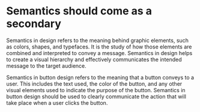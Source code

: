 # Semantics should come as a secondary

Semantics in design refers to the meaning behind graphic elements, such as colors, shapes, and typefaces. It is the study of how those elements are combined and interpreted to convey a message. Semantics in design helps to create a visual hierarchy and effectively communicates the intended message to the target audience.

Semantics in button design refers to the meaning that a button conveys to a user. This includes the text used, the color of the button, and any other visual elements used to indicate the purpose of the button. Semantics in button design should be used to clearly communicate the action that will take place when a user clicks the button.

